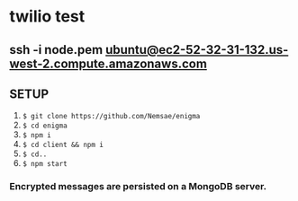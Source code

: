 # twilio test
## ssh -i node.pem ubuntu@ec2-52-32-31-132.us-west-2.compute.amazonaws.com

## SETUP
1. `$ git clone https://github.com/Nemsae/enigma`
2. `$ cd enigma`
3. `$ npm i`
4. `$ cd client && npm i`
5. `$ cd..`
6. `$ npm start`

### Encrypted messages are persisted on a MongoDB server.
